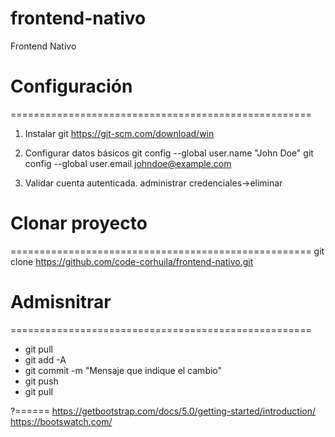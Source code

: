 # frontend-nativo
Frontend Nativo

# Configuración
====================================================

1. Instalar git 
https://git-scm.com/download/win

2. Configurar datos básicos
git config --global user.name "John Doe"
git config --global user.email johndoe@example.com

3. Validar cuenta autenticada.
administrar credenciales->eliminar


# Clonar proyecto
====================================================
git clone https://github.com/code-corhuila/frontend-nativo.git

# Admisnitrar
====================================================
* git pull
* git add -A
* git commit -m "Mensaje que indique el cambio"
* git push
* git pull



?======
https://getbootstrap.com/docs/5.0/getting-started/introduction/
https://bootswatch.com/